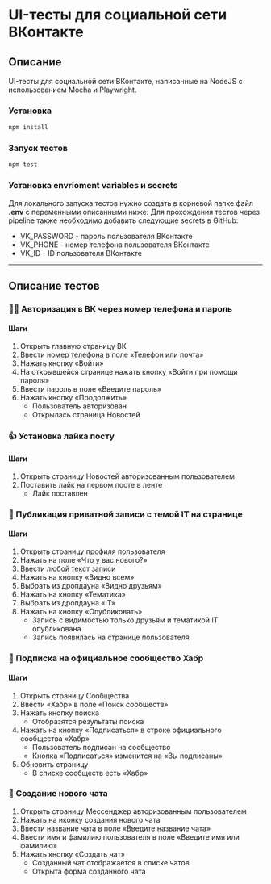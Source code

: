 # UI-тесты для социальной сети ВКонтакте
## Описание
UI-тесты для социальной сети ВКонтакте, написанные на NodeJS с использованием Mocha и Playwright.
### Установка
```bash
npm install
```

### Запуск тестов
```bash
npm test
```

### Установка envrioment variables и secrets
Для локального запуска тестов нужно создать в корневой папке файл **.env** с переменными описанными ниже:
Для прохождения тестов через pipeline также необходимо добавить следующие secrets в GitHub:
- VK_PASSWORD - пароль пользователя ВКонтакте
- VK_PHONE - номер телефона пользователя ВКонтакте
- VK_ID - ID пользователя ВКонтакте
____

## Описание тестов
### 👩‍💻 Авторизация в ВК через номер телефона и пароль
#### Шаги
1. Открыть главную страницу ВК
2. Ввести номер телефона в поле «Телефон или почта»
3. Нажать кнопку «Войти»
4. На открывшейся странице нажать кнопку «Войти при помощи пароля»
5. Ввести пароль в поле «Введите пароль»
6. Нажать кнопку «Продолжить»
   - Пользователь авторизован
   - Открылась страница Новостей
### 👍 Установка лайка посту
#### Шаги
1. Открыть страницу Новостей авторизованным пользователем
2. Поставить лайк на первом посте в ленте
   - Лайк поставлен
### 📜 Публикация приватной записи с темой IT на странице
#### Шаги
1. Открыть страницу профиля пользователя
2. Нажать на поле «Что у вас нового?»
3. Ввести любой текст записи
4. Нажать на кнопку «Видно всем»
5. Выбрать из дропдауна «Видно друзьям»
6. Нажать на кнопку «Тематика»
7. Выбрать из дропдауна «IT»
8. Нажать на кнопку «Опубликовать»
   - Запись с видимостью только друзьям и тематикой IT опубликована
   - Запись появилась на странице пользователя
### 📢 Подписка на официальное сообщество Хабр
#### Шаги
1. Открыть страницу Сообщества
2. Ввести «Хабр» в поле «Поиск сообществ»
3. Нажать кнопку поиска
   - Отобразятся результаты поиска
4. Нажать на кнопку «Подписаться» в строке официального сообщества «Хабр»
   - Пользователь подписан на сообщество
   - Кнопка «Подписаться» изменится на «Вы подписаны»
5. Обновить страницу
   - В списке сообществ есть «Хабр»
### 💬️ Создание нового чата
1. Открыть страницу Мессенджер авторизованным пользователем
2. Нажать на иконку создания нового чата
3. Ввести название чата в поле «Введите название чата»
4. Ввести имя и фамилию пользователя в поле «Введите имя или фамилию»
5. Нажать кнопку «Создать чат»
   - Созданный чат отображается в списке чатов
   - Открыта форма созданного чата
